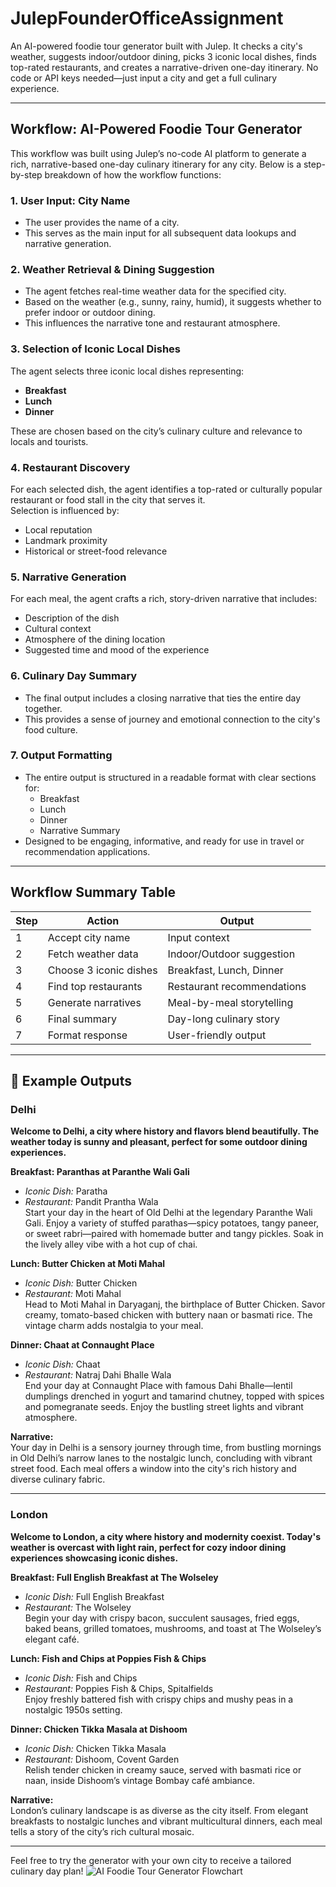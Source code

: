 # JulepFounderOfficeAssignment

An AI-powered foodie tour generator built with Julep. It checks a city's weather, suggests indoor/outdoor dining, picks 3 iconic local dishes, finds top-rated restaurants, and creates a narrative-driven one-day itinerary. No code or API keys needed—just input a city and get a full culinary experience.

---

## Workflow: AI-Powered Foodie Tour Generator

This workflow was built using Julep’s no-code AI platform to generate a rich, narrative-based one-day culinary itinerary for any city. Below is a step-by-step breakdown of how the workflow functions:

### 1. User Input: City Name
- The user provides the name of a city.
- This serves as the main input for all subsequent data lookups and narrative generation.

### 2. Weather Retrieval & Dining Suggestion
- The agent fetches real-time weather data for the specified city.
- Based on the weather (e.g., sunny, rainy, humid), it suggests whether to prefer indoor or outdoor dining.
- This influences the narrative tone and restaurant atmosphere.

### 3. Selection of Iconic Local Dishes
The agent selects three iconic local dishes representing:
- **Breakfast**
- **Lunch**
- **Dinner**

These are chosen based on the city’s culinary culture and relevance to locals and tourists.

### 4. Restaurant Discovery
For each selected dish, the agent identifies a top-rated or culturally popular restaurant or food stall in the city that serves it.  
Selection is influenced by:
- Local reputation  
- Landmark proximity  
- Historical or street-food relevance  

### 5. Narrative Generation
For each meal, the agent crafts a rich, story-driven narrative that includes:
- Description of the dish  
- Cultural context  
- Atmosphere of the dining location  
- Suggested time and mood of the experience  

### 6. Culinary Day Summary
- The final output includes a closing narrative that ties the entire day together.
- This provides a sense of journey and emotional connection to the city's food culture.

### 7. Output Formatting
- The entire output is structured in a readable format with clear sections for:
  - Breakfast  
  - Lunch  
  - Dinner  
  - Narrative Summary  
- Designed to be engaging, informative, and ready for use in travel or recommendation applications.

---

## Workflow Summary Table

| Step | Action                    | Output                          |
|-------|---------------------------|----------------------------------|
| 1     | Accept city name          | Input context                    |
| 2     | Fetch weather data        | Indoor/Outdoor suggestion        |
| 3     | Choose 3 iconic dishes    | Breakfast, Lunch, Dinner         |
| 4     | Find top restaurants      | Restaurant recommendations       |
| 5     | Generate narratives       | Meal-by-meal storytelling        |
| 6     | Final summary             | Day-long culinary story          |
| 7     | Format response           | User-friendly output             |

---

## 🥘 Example Outputs

### Delhi

**Welcome to Delhi, a city where history and flavors blend beautifully. The weather today is sunny and pleasant, perfect for some outdoor dining experiences.**

**Breakfast: Paranthas at Paranthe Wali Gali**  
- *Iconic Dish:* Paratha  
- *Restaurant:* Pandit Prantha Wala  
Start your day in the heart of Old Delhi at the legendary Paranthe Wali Gali. Enjoy a variety of stuffed parathas—spicy potatoes, tangy paneer, or sweet rabri—paired with homemade butter and tangy pickles. Soak in the lively alley vibe with a hot cup of chai.

**Lunch: Butter Chicken at Moti Mahal**  
- *Iconic Dish:* Butter Chicken  
- *Restaurant:* Moti Mahal  
Head to Moti Mahal in Daryaganj, the birthplace of Butter Chicken. Savor creamy, tomato-based chicken with buttery naan or basmati rice. The vintage charm adds nostalgia to your meal.

**Dinner: Chaat at Connaught Place**  
- *Iconic Dish:* Chaat  
- *Restaurant:* Natraj Dahi Bhalle Wala  
End your day at Connaught Place with famous Dahi Bhalle—lentil dumplings drenched in yogurt and tamarind chutney, topped with spices and pomegranate seeds. Enjoy the bustling street lights and vibrant atmosphere.

**Narrative:**  
Your day in Delhi is a sensory journey through time, from bustling mornings in Old Delhi’s narrow lanes to the nostalgic lunch, concluding with vibrant street food. Each meal offers a window into the city's rich history and diverse culinary fabric.

---

### London

**Welcome to London, a city where history and modernity coexist. Today's weather is overcast with light rain, perfect for cozy indoor dining experiences showcasing iconic dishes.**

**Breakfast: Full English Breakfast at The Wolseley**  
- *Iconic Dish:* Full English Breakfast  
- *Restaurant:* The Wolseley  
Begin your day with crispy bacon, succulent sausages, fried eggs, baked beans, grilled tomatoes, mushrooms, and toast at The Wolseley’s elegant café.

**Lunch: Fish and Chips at Poppies Fish & Chips**  
- *Iconic Dish:* Fish and Chips  
- *Restaurant:* Poppies Fish & Chips, Spitalfields  
Enjoy freshly battered fish with crispy chips and mushy peas in a nostalgic 1950s setting.

**Dinner: Chicken Tikka Masala at Dishoom**  
- *Iconic Dish:* Chicken Tikka Masala  
- *Restaurant:* Dishoom, Covent Garden  
Relish tender chicken in creamy sauce, served with basmati rice or naan, inside Dishoom’s vintage Bombay café ambiance.

**Narrative:**  
London’s culinary landscape is as diverse as the city itself. From elegant breakfasts to nostalgic lunches and vibrant multicultural dinners, each meal tells a story of the city’s rich cultural mosaic.

---

Feel free to try the generator with your own city to receive a tailored culinary day plan!
![AI Foodie Tour Generator Flowchart](https://github.com/user-attachments/assets/f7a8e146-0419-402a-8abe-f4d6c551e71a)


